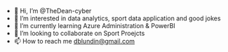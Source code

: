 - 👋 Hi, I’m @TheDean-cyber
- 👀 I’m interested in data analytics, sport data application and good jokes
- 🌱 I’m currently learning Azure Administration & PowerBI
- 💞️ I’m looking to collaborate on Sport Proejcts
- 📫 How to reach me dblundin@gmail.com


